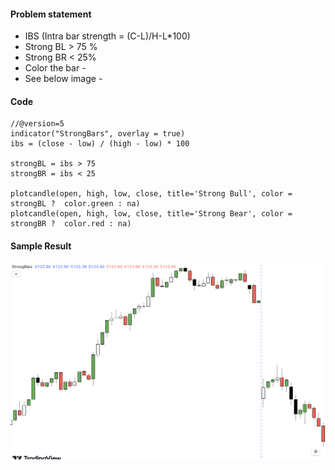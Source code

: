 #### Problem statement
- IBS (Intra bar strength = (C-L)/H-L*100)
- Strong BL > 75  %
- Strong BR < 25%
- Color the bar -
- See below image - 


#### Code
```
//@version=5
indicator("StrongBars", overlay = true)
ibs = (close - low) / (high - low) * 100

strongBL = ibs > 75
strongBR = ibs < 25

plotcandle(open, high, low, close, title='Strong Bull', color = strongBL ?  color.green : na)
plotcandle(open, high, low, close, title='Strong Bear', color = strongBR ?  color.red : na)

```

#### Sample Result
![strongBars](./strongBars.png)
